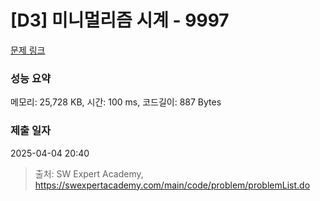 # [D3] 미니멀리즘 시계 - 9997 

[문제 링크](https://swexpertacademy.com/main/code/problem/problemDetail.do?contestProbId=AXIvNBzKapEDFAXR) 

### 성능 요약

메모리: 25,728 KB, 시간: 100 ms, 코드길이: 887 Bytes

### 제출 일자

2025-04-04 20:40



> 출처: SW Expert Academy, https://swexpertacademy.com/main/code/problem/problemList.do